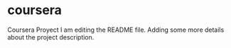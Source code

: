 # coursera
Coursera Proyect
I am editing the README file. Adding some more details about the project description.
